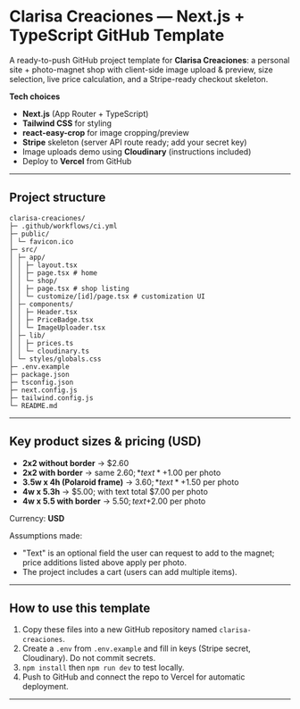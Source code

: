 # Clarisa Creaciones — Next.js + TypeScript GitHub Template


A ready-to-push GitHub project template for **Clarisa Creaciones**: a personal site + photo-magnet shop with client-side image upload & preview, size selection, live price calculation, and a Stripe-ready checkout skeleton.


**Tech choices**
- **Next.js** (App Router + TypeScript)
- **Tailwind CSS** for styling
- **react-easy-crop** for image cropping/preview
- **Stripe** skeleton (server API route ready; add your secret key)
- Image uploads demo using **Cloudinary** (instructions included)
- Deploy to **Vercel** from GitHub


---


## Project structure


```
clarisa-creaciones/
├─ .github/workflows/ci.yml
├─ public/
│ └─ favicon.ico
├─ src/
│ ├─ app/
│ │ ├─ layout.tsx
│ │ ├─ page.tsx # home
│ │ └─ shop/
│ │ ├─ page.tsx # shop listing
│ │ └─ customize/[id]/page.tsx # customization UI
│ ├─ components/
│ │ ├─ Header.tsx
│ │ ├─ PriceBadge.tsx
│ │ └─ ImageUploader.tsx
│ ├─ lib/
│ │ ├─ prices.ts
│ │ └─ cloudinary.ts
│ └─ styles/globals.css
├─ .env.example
├─ package.json
├─ tsconfig.json
├─ next.config.js
├─ tailwind.config.js
└─ README.md
```


---


## Key product sizes & pricing (USD)


- **2x2 without border** → $2.60
- **2x2 with border** → same $2.60; *text* +$1.00 per photo
- **3.5w x 4h (Polaroid frame)** → $3.60; *text* +$1.50 per photo
- **4w x 5.3h** → $5.00; with text total $7.00 per photo
- **4w x 5.5 with border** → $5.50; text +$2.00 per photo


Currency: **USD**


Assumptions made:
- "Text" is an optional field the user can request to add to the magnet; price additions listed above apply per photo.
- The project includes a cart (users can add multiple items).


---


## How to use this template


1. Copy these files into a new GitHub repository named `clarisa-creaciones`.
2. Create a `.env` from `.env.example` and fill in keys (Stripe secret, Cloudinary). Do not commit secrets.
3. `npm install` then `npm run dev` to test locally.
4. Push to GitHub and connect the repo to Vercel for automatic deployment.


---
